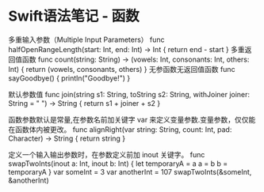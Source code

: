 # Swift语法笔记 - 函数


多重输入参数（Multiple Input Parameters）
func halfOpenRangeLength(start: Int, end: Int) -> Int {
    return end - start
}
多重返回值函数
func count(string: String) -> (vowels: Int, consonants: Int, others: Int) {
	return (vowels, consonants, others)
}
无参函数无返回值函数
func sayGoodbye() {
    println("Goodbye!")
}


默认参数值
func join(string s1: String, toString s2: String, withJoiner joiner: String = " ") -> String {
    return s1 + joiner + s2
}

函数参数默认是常量,在参数名前加关键字 var 来定义变量参数.变量参数，仅仅能在函数体内被更改。
func alignRight(var string: String, count: Int, pad: Character) -> String {
return string
}

定义一个输入输出参数时，在参数定义前加 inout 关键字。
func swapTwoInts(inout a: Int, inout b: Int) {
    let temporaryA = a
    a = b
    b = temporaryA
}
var someInt = 3
var anotherInt = 107
swapTwoInts(&someInt, &anotherInt)